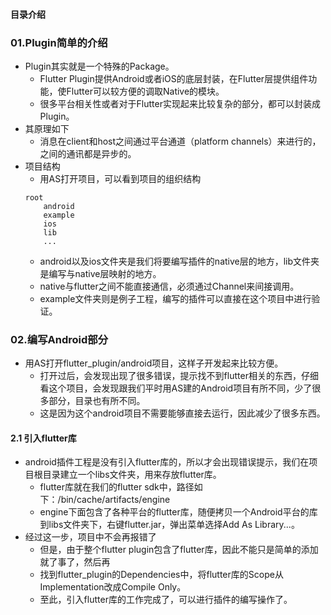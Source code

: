 #### 目录介绍



### 01.Plugin简单的介绍
- Plugin其实就是一个特殊的Package。
    - Flutter Plugin提供Android或者iOS的底层封装，在Flutter层提供组件功能，使Flutter可以较方便的调取Native的模块。
    - 很多平台相关性或者对于Flutter实现起来比较复杂的部分，都可以封装成Plugin。
- 其原理如下
    - 消息在client和host之间通过平台通道（platform channels）来进行的，之间的通讯都是异步的。
- 项目结构
    - 用AS打开项目，可以看到项目的组织结构
    ```
    root
        android
        example
        ios
        lib
        ...
    ```
    - android以及ios文件夹是我们将要编写插件的native层的地方，lib文件夹是编写与native层映射的地方。
    - native与flutter之间不能直接通信，必须通过Channel来间接调用。
    - example文件夹则是例子工程，编写的插件可以直接在这个项目中进行验证。



### 02.编写Android部分
- 用AS打开flutter_plugin/android项目，这样子开发起来比较方便。
    - 打开过后，会发现出现了很多错误，提示找不到flutter相关的东西，仔细看这个项目，会发现跟我们平时用AS建的Android项目有所不同，少了很多部分，目录也有所不同。
    - 这是因为这个android项目不需要能够直接去运行，因此减少了很多东西。

#### 2.1 引入flutter库
- android插件工程是没有引入flutter库的，所以才会出现错误提示，我们在项目根目录建立一个libs文件夹，用来存放flutter库。
    - flutter库就在我们的flutter sdk中，路径如下：/bin/cache/artifacts/engine
    - engine下面包含了各种平台的flutter库，随便拷贝一个Android平台的库到libs文件夹下，右键flutter.jar，弹出菜单选择Add As Library...。
- 经过这一步，项目中不会再报错了
    - 但是，由于整个flutter plugin包含了flutter库，因此不能只是简单的添加就了事了，然后再
    - 找到flutter_plugin的Dependencies中，将flutter库的Scope从Implementation改成Compile Only。
    - 至此，引入flutter库的工作完成了，可以进行插件的编写操作了。

